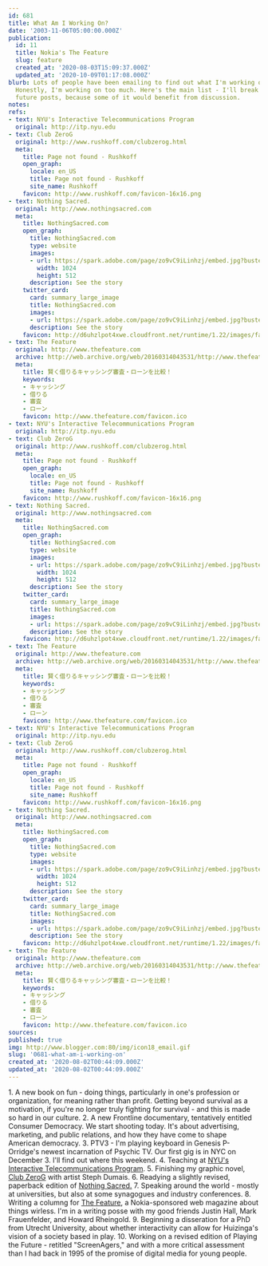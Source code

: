 ```yaml
---
id: 681
title: What Am I Working On?
date: '2003-11-06T05:00:00.000Z'
publication:
  id: 11
  title: Nokia's The Feature
  slug: feature
  created_at: '2020-08-03T15:09:37.000Z'
  updated_at: '2020-10-09T01:17:08.000Z'
blurb: Lots of people have been emailing to find out what I'm working on right now.
  Honestly, I'm working on too much. Here's the main list - I'll break it down in
  future posts, because some of it would benefit from discussion.
notes: 
refs:
- text: NYU's Interactive Telecommunications Program
  original: http://itp.nyu.edu
- text: Club ZeroG
  original: http://www.rushkoff.com/clubzerog.html
  meta:
    title: Page not found - Rushkoff
    open_graph:
      locale: en_US
      title: Page not found - Rushkoff
      site_name: Rushkoff
    favicon: http://www.rushkoff.com/favicon-16x16.png
- text: Nothing Sacred.
  original: http://www.nothingsacred.com
  meta:
    title: NothingSacred.com
    open_graph:
      title: NothingSacred.com
      type: website
      images:
      - url: https://spark.adobe.com/page/zo9vC9iLinhzj/embed.jpg?buster=1596303111951
        width: 1024
        height: 512
      description: See the story
    twitter_card:
      card: summary_large_image
      title: NothingSacred.com
      images:
      - url: https://spark.adobe.com/page/zo9vC9iLinhzj/embed.jpg?buster=1596303111951
      description: See the story
    favicon: http://d6uhzlpot4xwe.cloudfront.net/runtime/1.22/images/favicon.ico
- text: The Feature
  original: http://www.thefeature.com
  archive: http://web.archive.org/web/20160314043531/http://www.thefeature.com/
  meta:
    title: 賢く借りるキャッシング審査・ローンを比較！
    keywords:
    - キャッシング
    - 借りる
    - 審査
    - ローン
    favicon: http://www.thefeature.com/favicon.ico
- text: NYU's Interactive Telecommunications Program
  original: http://itp.nyu.edu
- text: Club ZeroG
  original: http://www.rushkoff.com/clubzerog.html
  meta:
    title: Page not found - Rushkoff
    open_graph:
      locale: en_US
      title: Page not found - Rushkoff
      site_name: Rushkoff
    favicon: http://www.rushkoff.com/favicon-16x16.png
- text: Nothing Sacred.
  original: http://www.nothingsacred.com
  meta:
    title: NothingSacred.com
    open_graph:
      title: NothingSacred.com
      type: website
      images:
      - url: https://spark.adobe.com/page/zo9vC9iLinhzj/embed.jpg?buster=1596303111951
        width: 1024
        height: 512
      description: See the story
    twitter_card:
      card: summary_large_image
      title: NothingSacred.com
      images:
      - url: https://spark.adobe.com/page/zo9vC9iLinhzj/embed.jpg?buster=1596303111951
      description: See the story
    favicon: http://d6uhzlpot4xwe.cloudfront.net/runtime/1.22/images/favicon.ico
- text: The Feature
  original: http://www.thefeature.com
  archive: http://web.archive.org/web/20160314043531/http://www.thefeature.com/
  meta:
    title: 賢く借りるキャッシング審査・ローンを比較！
    keywords:
    - キャッシング
    - 借りる
    - 審査
    - ローン
    favicon: http://www.thefeature.com/favicon.ico
- text: NYU's Interactive Telecommunications Program
  original: http://itp.nyu.edu
- text: Club ZeroG
  original: http://www.rushkoff.com/clubzerog.html
  meta:
    title: Page not found - Rushkoff
    open_graph:
      locale: en_US
      title: Page not found - Rushkoff
      site_name: Rushkoff
    favicon: http://www.rushkoff.com/favicon-16x16.png
- text: Nothing Sacred.
  original: http://www.nothingsacred.com
  meta:
    title: NothingSacred.com
    open_graph:
      title: NothingSacred.com
      type: website
      images:
      - url: https://spark.adobe.com/page/zo9vC9iLinhzj/embed.jpg?buster=1596303111951
        width: 1024
        height: 512
      description: See the story
    twitter_card:
      card: summary_large_image
      title: NothingSacred.com
      images:
      - url: https://spark.adobe.com/page/zo9vC9iLinhzj/embed.jpg?buster=1596303111951
      description: See the story
    favicon: http://d6uhzlpot4xwe.cloudfront.net/runtime/1.22/images/favicon.ico
- text: The Feature
  original: http://www.thefeature.com
  archive: http://web.archive.org/web/20160314043531/http://www.thefeature.com/
  meta:
    title: 賢く借りるキャッシング審査・ローンを比較！
    keywords:
    - キャッシング
    - 借りる
    - 審査
    - ローン
    favicon: http://www.thefeature.com/favicon.ico
sources: 
published: true
img: http://www.blogger.com:80/img/icon18_email.gif
slug: '0681-what-am-i-working-on'
created_at: '2020-08-02T00:44:09.000Z'
updated_at: '2020-08-02T00:44:09.000Z'
---
```

1\. A new book on fun - doing things, particularly in one's profession or organization, for meaning rather than profit. Getting beyond survival as a motivation, if you're no longer truly fighting for survival - and this is made so hard in our culture.
2\. A new Frontline documentary, tentatively entitled Consumer Democracy. We start shooting today. It's about advertising, marketing, and public relations, and how they have come to shape American democracy.
3\. PTV3 - I'm playing keyboard in Genesis P-Orridge's newest incarnation of Psychic TV. Our first gig is in NYC on December 3. I'll find out where this weekend.
4\. Teaching at [NYU's Interactive Telecommunications Program](http://itp.nyu.edu).
5\. Finishing my graphic novel, [Club ZeroG](http://www.rushkoff.com/clubzerog.html) with artist Steph Dumais.
6\. Readying a slightly revised, paperback edition of [Nothing Sacred.](http://www.nothingsacred.com)
7\. Speaking around the world - mostly at universities, but also at some synagogues and industry conferences.
8\. Writing a columng for [The Feature](http://www.thefeature.com), a Nokia-sponsored web magazine about things wirless. I'm in a writing posse with my good friends Justin Hall, Mark Frauenfelder, and Howard Rheingold.
9\. Beginning a disseration for a PhD from Utrecht University, about whether interactivity can allow for Huizinga's vision of a society based in play.
10\. Working on a revised edition of Playing the Future - retitled "ScreenAgers," and with a more critical assessment than I had back in 1995 of the promise of digital media for young people.
